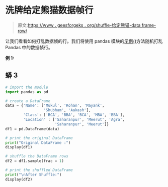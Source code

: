# 洗牌给定熊猫数据帧行

> 原文:[https://www . geesforgeks . org/shuffle-给定熊猫-data frame-row/](https://www.geeksforgeeks.org/shuffle-a-given-pandas-dataframe-rows/)

让我们看看如何打乱数据帧的行。我们将使用 pandas 模块的[示例()](https://www.geeksforgeeks.org/python-pandas-dataframe-sample/)方法随机打乱 Pandas 中的数据帧行。

**例 1:**

## 蟒 3

```py
# import the module
import pandas as pd

# create a DataFrame
data = {'Name': ['Mukul', 'Rohan', 'Mayank',
                 'Shubham', 'Aakash'],
        'Class': ['BCA', 'BBA', 'BCA', 'MBA', 'BBA'],
        'Location' : ['Saharanpur', 'Meerut', 'Agra',
                      'Saharanpur', 'Meerut']}
df1 = pd.DataFrame(data)

# print the original DataFrame
print("Original DataFrame :")
display(df1)

# shuffle the DataFrame rows
df2 = df1.sample(frac = 1)

# print the shuffled DataFrame
print("\nAfter Shuffle:")
display(df2)
```